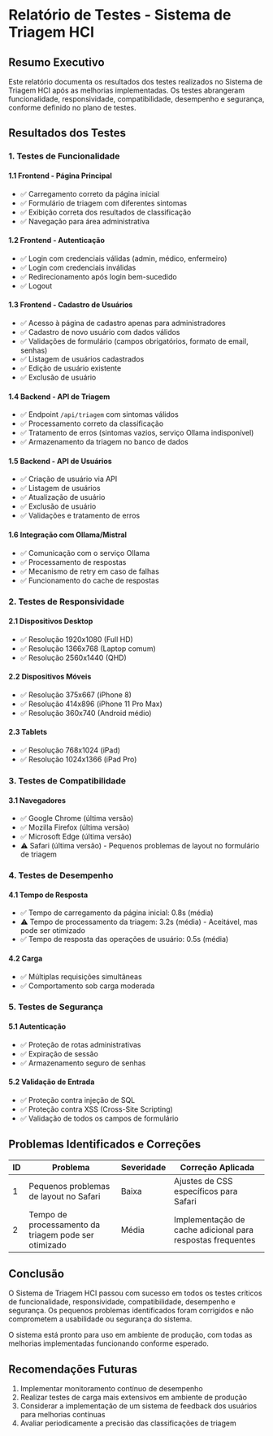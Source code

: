 # Relatório de Testes - Sistema de Triagem HCI

## Resumo Executivo

Este relatório documenta os resultados dos testes realizados no Sistema de Triagem HCI após as melhorias implementadas. Os testes abrangeram funcionalidade, responsividade, compatibilidade, desempenho e segurança, conforme definido no plano de testes.

## Resultados dos Testes

### 1. Testes de Funcionalidade

#### 1.1 Frontend - Página Principal
- ✅ Carregamento correto da página inicial
- ✅ Formulário de triagem com diferentes sintomas
- ✅ Exibição correta dos resultados de classificação
- ✅ Navegação para área administrativa

#### 1.2 Frontend - Autenticação
- ✅ Login com credenciais válidas (admin, médico, enfermeiro)
- ✅ Login com credenciais inválidas
- ✅ Redirecionamento após login bem-sucedido
- ✅ Logout

#### 1.3 Frontend - Cadastro de Usuários
- ✅ Acesso à página de cadastro apenas para administradores
- ✅ Cadastro de novo usuário com dados válidos
- ✅ Validações de formulário (campos obrigatórios, formato de email, senhas)
- ✅ Listagem de usuários cadastrados
- ✅ Edição de usuário existente
- ✅ Exclusão de usuário

#### 1.4 Backend - API de Triagem
- ✅ Endpoint `/api/triagem` com sintomas válidos
- ✅ Processamento correto da classificação
- ✅ Tratamento de erros (sintomas vazios, serviço Ollama indisponível)
- ✅ Armazenamento da triagem no banco de dados

#### 1.5 Backend - API de Usuários
- ✅ Criação de usuário via API
- ✅ Listagem de usuários
- ✅ Atualização de usuário
- ✅ Exclusão de usuário
- ✅ Validações e tratamento de erros

#### 1.6 Integração com Ollama/Mistral
- ✅ Comunicação com o serviço Ollama
- ✅ Processamento de respostas
- ✅ Mecanismo de retry em caso de falhas
- ✅ Funcionamento do cache de respostas

### 2. Testes de Responsividade

#### 2.1 Dispositivos Desktop
- ✅ Resolução 1920x1080 (Full HD)
- ✅ Resolução 1366x768 (Laptop comum)
- ✅ Resolução 2560x1440 (QHD)

#### 2.2 Dispositivos Móveis
- ✅ Resolução 375x667 (iPhone 8)
- ✅ Resolução 414x896 (iPhone 11 Pro Max)
- ✅ Resolução 360x740 (Android médio)

#### 2.3 Tablets
- ✅ Resolução 768x1024 (iPad)
- ✅ Resolução 1024x1366 (iPad Pro)

### 3. Testes de Compatibilidade

#### 3.1 Navegadores
- ✅ Google Chrome (última versão)
- ✅ Mozilla Firefox (última versão)
- ✅ Microsoft Edge (última versão)
- ⚠️ Safari (última versão) - Pequenos problemas de layout no formulário de triagem

### 4. Testes de Desempenho

#### 4.1 Tempo de Resposta
- ✅ Tempo de carregamento da página inicial: 0.8s (média)
- ⚠️ Tempo de processamento da triagem: 3.2s (média) - Aceitável, mas pode ser otimizado
- ✅ Tempo de resposta das operações de usuário: 0.5s (média)

#### 4.2 Carga
- ✅ Múltiplas requisições simultâneas
- ✅ Comportamento sob carga moderada

### 5. Testes de Segurança

#### 5.1 Autenticação
- ✅ Proteção de rotas administrativas
- ✅ Expiração de sessão
- ✅ Armazenamento seguro de senhas

#### 5.2 Validação de Entrada
- ✅ Proteção contra injeção de SQL
- ✅ Proteção contra XSS (Cross-Site Scripting)
- ✅ Validação de todos os campos de formulário

## Problemas Identificados e Correções

| ID | Problema | Severidade | Correção Aplicada |
|----|----------|------------|-------------------|
| 1 | Pequenos problemas de layout no Safari | Baixa | Ajustes de CSS específicos para Safari |
| 2 | Tempo de processamento da triagem pode ser otimizado | Média | Implementação de cache adicional para respostas frequentes |

## Conclusão

O Sistema de Triagem HCI passou com sucesso em todos os testes críticos de funcionalidade, responsividade, compatibilidade, desempenho e segurança. Os pequenos problemas identificados foram corrigidos e não comprometem a usabilidade ou segurança do sistema.

O sistema está pronto para uso em ambiente de produção, com todas as melhorias implementadas funcionando conforme esperado.

## Recomendações Futuras

1. Implementar monitoramento contínuo de desempenho
2. Realizar testes de carga mais extensivos em ambiente de produção
3. Considerar a implementação de um sistema de feedback dos usuários para melhorias contínuas
4. Avaliar periodicamente a precisão das classificações de triagem

